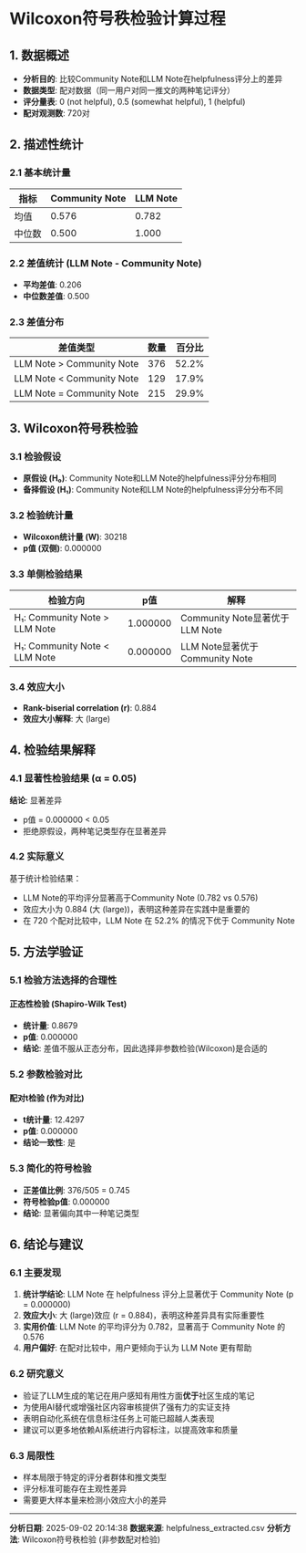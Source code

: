 # Wilcoxon符号秩检验计算过程

## 1. 数据概述

- **分析目的**: 比较Community Note和LLM Note在helpfulness评分上的差异
- **数据类型**: 配对数据（同一用户对同一推文的两种笔记评分）
- **评分量表**: 0 (not helpful), 0.5 (somewhat helpful), 1 (helpful)
- **配对观测数**: 720对

## 2. 描述性统计

### 2.1 基本统计量

| 指标 | Community Note | LLM Note |
|------|----------------|----------|
| 均值 | 0.576 | 0.782 |
| 中位数 | 0.500 | 1.000 |

### 2.2 差值统计 (LLM Note - Community Note)

- **平均差值**: 0.206
- **中位数差值**: 0.500

### 2.3 差值分布

| 差值类型 | 数量 | 百分比 |
|----------|------|--------|
| LLM Note > Community Note | 376 | 52.2% |
| LLM Note < Community Note | 129 | 17.9% |
| LLM Note = Community Note | 215 | 29.9% |

## 3. Wilcoxon符号秩检验

### 3.1 检验假设

- **原假设 (H₀)**: Community Note和LLM Note的helpfulness评分分布相同
- **备择假设 (H₁)**: Community Note和LLM Note的helpfulness评分分布不同

### 3.2 检验统计量

- **Wilcoxon统计量 (W)**: 30218
- **p值 (双侧)**: 0.000000

### 3.3 单侧检验结果

| 检验方向 | p值 | 解释 |
|----------|-----|------|
| H₁: Community Note > LLM Note | 1.000000 | Community Note显著优于LLM Note |
| H₁: Community Note < LLM Note | 0.000000 | LLM Note显著优于Community Note |

### 3.4 效应大小

- **Rank-biserial correlation (r)**: 0.884
- **效应大小解释**: 大 (large)

## 4. 检验结果解释

### 4.1 显著性检验结果 (α = 0.05)

**结论**: 显著差异

- p值 = 0.000000 < 0.05
- 拒绝原假设，两种笔记类型存在显著差异

### 4.2 实际意义

基于统计检验结果：
- LLM Note的平均评分显著高于Community Note (0.782 vs 0.576)
- 效应大小为 0.884 (大 (large))，表明这种差异在实践中是重要的
- 在 720 个配对比较中，LLM Note 在 52.2% 的情况下优于 Community Note

## 5. 方法学验证

### 5.1 检验方法选择的合理性

#### 正态性检验 (Shapiro-Wilk Test)
- **统计量**: 0.8679
- **p值**: 0.000000
- **结论**: 差值不服从正态分布，因此选择非参数检验(Wilcoxon)是合适的

### 5.2 参数检验对比

#### 配对t检验 (作为对比)
- **t统计量**: 12.4297
- **p值**: 0.000000
- **结论一致性**: 是

### 5.3 简化的符号检验

- **正差值比例**: 376/505 = 0.745
- **符号检验p值**: 0.000000
- **结论**: 显著偏向其中一种笔记类型

## 6. 结论与建议

### 6.1 主要发现
1. **统计学结论**: LLM Note 在 helpfulness 评分上显著优于 Community Note (p = 0.000000)
2. **效应大小**: 大 (large)效应 (r = 0.884)，表明这种差异具有实际重要性
3. **实用价值**: LLM Note 的平均评分为 0.782，显著高于 Community Note 的 0.576
4. **用户偏好**: 在配对比较中，用户更倾向于认为 LLM Note 更有帮助

### 6.2 研究意义
- 验证了LLM生成的笔记在用户感知有用性方面**优于**社区生成的笔记
- 为使用AI替代或增强社区内容审核提供了强有力的实证支持
- 表明自动化系统在信息标注任务上可能已超越人类表现
- 建议可以更多地依赖AI系统进行内容标注，以提高效率和质量

### 6.3 局限性

- 样本局限于特定的评分者群体和推文类型
- 评分标准可能存在主观性差异
- 需要更大样本量来检测小效应大小的差异

---

**分析日期**: 2025-09-02 20:14:38
**数据来源**: helpfulness_extracted.csv
**分析方法**: Wilcoxon符号秩检验 (非参数配对检验)
